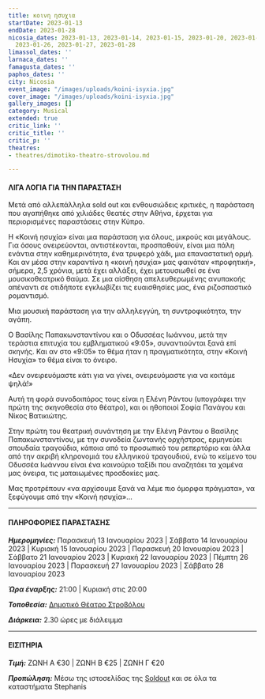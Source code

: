 ```yaml
---
title: κοινη ησυχια
startDate: 2023-01-13
endDate: 2023-01-28
nicosia_dates: 2023-01-13, 2023-01-14, 2023-01-15, 2023-01-20, 2023-01-21, 2023-01-22,
  2023-01-26, 2023-01-27, 2023-01-28
limassol_dates: ''
larnaca_dates: ''
famagusta_dates: ''
paphos_dates: ''
city: Nicosia
event_image: "/images/uploads/koini-isyxia.jpg"
cover_image: "/images/uploads/koini-isyxia.jpg"
gallery_images: []
category: Musical
extended: true
critic_link: ''
critic_title: ''
critic_p: ''
theatres:
- theatres/dimotiko-theatro-strovolou.md

---
```

#### ΛΙΓΑ ΛΟΓΙΑ ΓΙΑ ΤΗΝ ΠΑΡΑΣΤΑΣΗ

Μετά από αλλεπάλληλα sold out και ενθουσιώδεις κριτικές, η παράσταση που αγαπήθηκε από χιλιάδες θεατές στην Αθήνα, έρχεται για περιορισμένες παραστάσεις στην Κύπρο.

Η «Κοινή ησυχία» είναι μια παράσταση για όλους, μικρούς και μεγάλους. Για όσους ονειρεύονται, αντιστέκονται, προσπαθούν, είναι μια πάλη ενάντια στην καθημερινότητα, ένα τρυφερό χάδι, μια επαναστατική ορμή. Και αν μέσα στην καραντίνα η «κοινή ησυχία» μας φαινόταν «προφητική», σήμερα, 2,5 χρόνια, μετά έχει αλλάξει, έχει μετουσιωθεί σε ένα μουσικοθεατρικό θαύμα. Σε μια αίσθηση απελευθερωμένης ανυπακοής απέναντι σε οτιδήποτε εγκλωβίζει τις ευαισθησίες μας, ένα ριζοσπαστικό ρομαντισμό.

Μια μουσική παράσταση για την αλληλεγγύη, τη συντροφικότητα, την αγάπη.

Ο Βασίλης Παπακωνσταντίνου και ο Οδυσσέας Ιωάννου, μετά την τεράστια επιτυχία του εμβληματικού «9:05», συναντιούνται ξανά επί σκηνής. Και αν στο «9:05» το θέμα ήταν η πραγματικότητα, στην «Κοινή Ησυχία» το θέμα είναι το όνειρο.

«Δεν ονειρευόμαστε κάτι για να γίνει, ονειρευόμαστε για να κοιτάμε ψηλά!»

Αυτή τη φορά συνοδοιπόρος τους είναι η Ελένη Ράντου (υπογράφει την πρώτη της σκηνοθεσία στο θέατρο), και οι ηθοποιοί Σοφία Πανάγου και Νίκος Βατικιώτης.

Στην πρώτη του θεατρική συνάντηση με την Ελένη Ράντου ο Βασίλης Παπακωνσταντίνου, με την συνοδεία ζωντανής ορχήστρας, ερμηνεύει σπουδαία τραγούδια, κάποια από το προσωπικό του ρεπερτόριο και άλλα από την ακριβή κληρονομιά του ελληνικού τραγουδιού, ενώ το κείμενο του Οδυσσέα Ιωάννου είναι ένα καινούριο ταξίδι που αναζητάει τα χαμένα μας όνειρα, τις ματαιωμένες προσδοκίες μας.

Μας προτρέπουν «να αρχίσουμε ξανά να λέμε πιο όμορφα πράγματα», να ξεφύγουμε από την «Κοινή ησυχία»…

***

#### ΠΛΗΡΟΦΟΡΙΕΣ ΠΑΡΑΣΤΑΣΗΣ

**_Ημερομηνίες:_** Παρασκευή 13 Ιανουαρίου 2023 | Σάββατο 14 Ιανουαρίου 2023 | Κυριακή 15 Ιανουαρίου 2023 | Παρασκευή 20 Ιανουαρίου 2023 | Σάββατο 21 Ιανουαρίου 2023 | Κυριακή 22 Ιανουαρίου 2023 | Πέμπτη 26 Ιανουαρίου 2023 | Παρασκευή 27 Ιανουαρίου 2023 | Σάββατο 28 Ιανουαρίου 2023

**_Ώρα έναρξης:_** 21:00 | Κυριακή στις 20:00

**_Τοποθεσία:_** [Δημοτικό Θέατρο Στροβόλου](?#map)

**_Διάρκεια:_** 2.30 ώρες με διάλειμμα

***

#### ΕΙΣΙΤΗΡΙΑ

**_Τιμή:_** ΖΩΝΗ Α €30 | ΖΩΝΗ Β €25 | ΖΩΝΗ Γ €20

**_Προπώληση:_** Μέσω της ιστοσελίδας της [Soldout](https://www.soldoutticketbox.com/vasilis-papakonstantinou-koini-isixia-2023/?lang=el) και σε όλα τα καταστήματα Stephanis